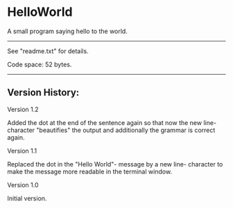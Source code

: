 # HelloWorld
A small program saying hello to the world.

---------------

See "readme.txt" for details.

Code space: 52 bytes.


---------------

Version History:
----------------

Version 1.2

Added the dot at the end of the sentence again so that now the new line- character "beautifies" the output and additionally the grammar is correct again.


Version 1.1

Replaced the dot in the "Hello World"- message by a new line- character to make the message more readable in the terminal window.


Version 1.0

Initial version.
